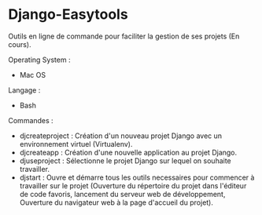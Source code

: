 # Django-Easytools
Outils en ligne de commande pour faciliter la gestion de ses projets (En cours).

Operating System : 
  - Mac OS

Langage : 
  - Bash

Commandes :
  - djcreateproject <name project> :  Création d'un nouveau projet Django avec un environnement virtuel (Virtualenv).
  - djcreateapp <name application> :  Création d'une nouvelle application au projet Django.
  - djuseproject <name project> : Sélectionne le projet Django sur lequel on souhaite travailler.
  - djstart <name project> :  Ouvre et démarre tous les outils necessaires pour commencer à travailler sur le projet 
                              (Ouverture du répertoire du projet dans l'éditeur de code favoris,
                              lancement du serveur web de développement,
                              Ouverture du navigateur web à la page d'accueil du projet).
